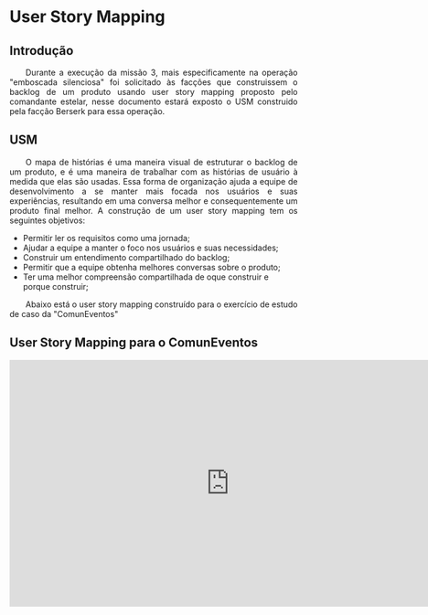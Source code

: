 # User Story Mapping

## Introdução
<p align="justify">&emsp;&emsp;Durante a execução da missão 3, mais especificamente na operação "emboscada silenciosa" foi solicitado às facções que construissem o backlog de um produto usando user story mapping proposto pelo comandante estelar, nesse documento estará exposto o USM construido pela facção Berserk para essa operação.</p>

## USM
<p align="justify">&emsp;&emsp;O mapa de histórias é uma maneira visual de estruturar o backlog de um produto, e é uma maneira de trabalhar com as histórias de usuário à medida que elas são usadas. Essa forma de organização ajuda a equipe de desenvolvimento a se manter mais focada nos usuários e suas experiências, resultando em uma conversa melhor e consequentemente um produto final melhor. A construção de um user story mapping tem os seguintes objetivos:</p>

- Permitir ler os requisitos como uma jornada;
- Ajudar a equipe a manter o foco nos usuários e suas necessidades;
- Construir um entendimento compartilhado do backlog;
- Permitir que a equipe obtenha melhores conversas sobre o produto;
- Ter uma melhor compreensão compartilhada de oque construir e porque construir;

<p align="justify">&emsp;&emsp;Abaixo está o user story mapping construído para o exercício de estudo de caso da "ComunEventos"</p>

## User Story Mapping para o ComunEventos


<center>

<iframe width="768" height="432" src="https://miro.com/app/live-embed/uXjVNeUBBRc=/?moveToViewport=-76865,-36238,64450,33723&embedId=230812107383" frameborder="0" scrolling="no" allow="fullscreen; clipboard-read; clipboard-write" allowfullscreen></iframe>

</center>